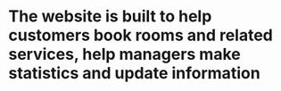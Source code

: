 # The website is built to help customers book rooms and related services, help managers make statistics and update information
